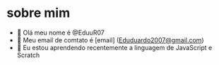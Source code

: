 # sobre mim
- 👋 Olá meu nome é @EduuR07
- 👀  Meu email de comtato é [email] (Eduduardo2007@gmail.com)
- 🌱  Eu estou aprendendo recentemente a linguagem  de JavaScript e Scratch

<!---
EduuR07/EduuR07 is a ✨ special ✨ repository because its `README.md` (this file) appears on your GitHub profile.
You can click the Preview link to take a look at your changes.
--->
